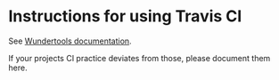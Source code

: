 Instructions for using Travis CI
================================

See [Wundertools documentation](https://wundertools.wunder.io/#!continuous-integration.md).

If your projects CI practice deviates from those, please document them here.

